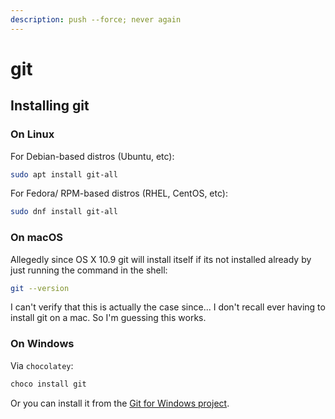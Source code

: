 ```yaml
---
description: push --force; never again
---
```


# git

## Installing git

### On Linux

For Debian-based distros \(Ubuntu, etc\):

```bash
sudo apt install git-all
```

For Fedora/ RPM-based distros \(RHEL, CentOS, etc\):

```bash
sudo dnf install git-all
```

### On macOS

Allegedly since OS X 10.9 git will install itself if its not installed already by just running the command in the shell:

```bash
git --version
```

I can't verify that this is actually the case since... I don't recall ever having to install git on a mac. So I'm guessing this works.

### On Windows

Via `chocolatey`:

```bash
choco install git
```

Or you can install it from the [Git for Windows project](https://gitforwindows.org/).



